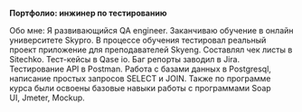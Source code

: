 **Портфолио: инжинер по тестированию**

Обо мне: Я развивающийся QA engineer. Заканчиваю обучение в онлайн университете Skypro.
В процессе обучения тестировал реальный проект приложение для преподавателей Skyeng. Составлял чек листы в Sitechko. Тест-кейсы в Qase io. Баг репорты заводил в Jira. Тестирование API в Postman. Работа с базами данных в Postgresql, написание простых запросов SELECT и JOIN. Также по программе курса были освоены базовые навыки работы с программами Soap UI, Jmeter, Mockup.
